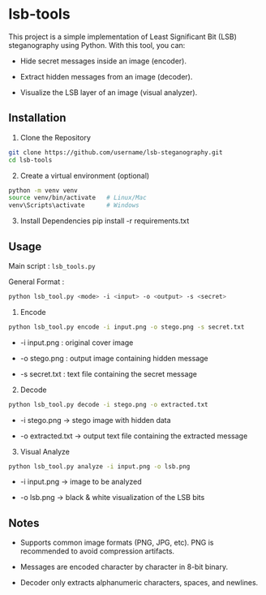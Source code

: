 # lsb-tools

This project is a simple implementation of Least Significant Bit (LSB) steganography using Python.
With this tool, you can:

- Hide secret messages inside an image (encoder).

- Extract hidden messages from an image (decoder).

- Visualize the LSB layer of an image (visual analyzer).

## Installation

1. Clone the Repository
```bash
git clone https://github.com/username/lsb-steganography.git
cd lsb-tools
```

2. Create a virtual environment (optional)
```bash
python -m venv venv
source venv/bin/activate   # Linux/Mac
venv\Scripts\activate      # Windows
```

3. Install Dependencies
pip install -r requirements.txt

## Usage
Main script : `lsb_tools.py`

General Format :
```bash
python lsb_tool.py <mode> -i <input> -o <output> -s <secret>
```

1. Encode
```bash
python lsb_tool.py encode -i input.png -o stego.png -s secret.txt
```
- -i input.png : original cover image

- -o stego.png : output image containing hidden message

- -s secret.txt : text file containing the secret message

2. Decode
```bash
python lsb_tool.py decode -i stego.png -o extracted.txt
```
- -i stego.png → stego image with hidden data

- -o extracted.txt → output text file containing the extracted message

3. Visual Analyze
```bash
python lsb_tool.py analyze -i input.png -o lsb.png
```
- -i input.png → image to be analyzed

- -o lsb.png → black & white visualization of the LSB bits

## Notes
- Supports common image formats (PNG, JPG, etc). PNG is recommended to avoid compression artifacts.

- Messages are encoded character by character in 8-bit binary.

- Decoder only extracts alphanumeric characters, spaces, and newlines.